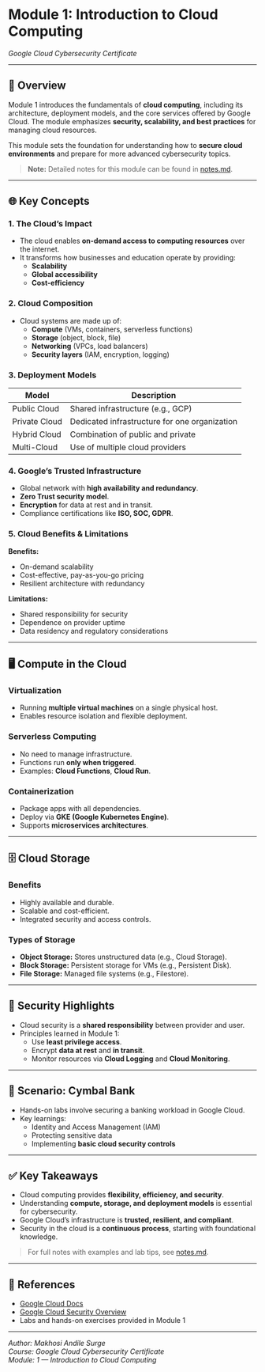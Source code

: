 # Module 1: Introduction to Cloud Computing  
*Google Cloud Cybersecurity Certificate*

---

## 📘 Overview
Module 1 introduces the fundamentals of **cloud computing**, including its architecture, deployment models, and the core services offered by Google Cloud. The module emphasizes **security, scalability, and best practices** for managing cloud resources.  

This module sets the foundation for understanding how to **secure cloud environments** and prepare for more advanced cybersecurity topics.

> **Note:** Detailed notes for this module can be found in [notes.md](./notes.md).

---

## 🌐 Key Concepts

### 1. The Cloud’s Impact
- The cloud enables **on-demand access to computing resources** over the internet.
- It transforms how businesses and education operate by providing:
  - **Scalability**
  - **Global accessibility**
  - **Cost-efficiency**

### 2. Cloud Composition
- Cloud systems are made up of:
  - **Compute** (VMs, containers, serverless functions)
  - **Storage** (object, block, file)
  - **Networking** (VPCs, load balancers)
  - **Security layers** (IAM, encryption, logging)

### 3. Deployment Models
| Model        | Description |
|--------------|-------------|
| Public Cloud  | Shared infrastructure (e.g., GCP) |
| Private Cloud | Dedicated infrastructure for one organization |
| Hybrid Cloud  | Combination of public and private |
| Multi-Cloud   | Use of multiple cloud providers |

### 4. Google’s Trusted Infrastructure
- Global network with **high availability and redundancy**.
- **Zero Trust security model**.
- **Encryption** for data at rest and in transit.
- Compliance certifications like **ISO, SOC, GDPR**.

### 5. Cloud Benefits & Limitations
**Benefits:**  
- On-demand scalability  
- Cost-effective, pay-as-you-go pricing  
- Resilient architecture with redundancy  

**Limitations:**  
- Shared responsibility for security  
- Dependence on provider uptime  
- Data residency and regulatory considerations  

---

## 🖥️ Compute in the Cloud

### Virtualization
- Running **multiple virtual machines** on a single physical host.
- Enables resource isolation and flexible deployment.

### Serverless Computing
- No need to manage infrastructure.
- Functions run **only when triggered**.
- Examples: **Cloud Functions**, **Cloud Run**.

### Containerization
- Package apps with all dependencies.
- Deploy via **GKE (Google Kubernetes Engine)**.
- Supports **microservices architectures**.

---

## 🗄️ Cloud Storage
### Benefits
- Highly available and durable.
- Scalable and cost-efficient.
- Integrated security and access controls.

### Types of Storage
- **Object Storage:** Stores unstructured data (e.g., Cloud Storage).  
- **Block Storage:** Persistent storage for VMs (e.g., Persistent Disk).  
- **File Storage:** Managed file systems (e.g., Filestore).

---

## 🔑 Security Highlights
- Cloud security is a **shared responsibility** between provider and user.
- Principles learned in Module 1:
  - Use **least privilege access**.
  - Encrypt **data at rest** and **in transit**.
  - Monitor resources via **Cloud Logging** and **Cloud Monitoring**.

---

## 🏦 Scenario: Cymbal Bank
- Hands-on labs involve securing a banking workload in Google Cloud.
- Key learnings:
  - Identity and Access Management (IAM)
  - Protecting sensitive data
  - Implementing **basic cloud security controls**

---

## ✅ Key Takeaways
- Cloud computing provides **flexibility, efficiency, and security**.
- Understanding **compute, storage, and deployment models** is essential for cybersecurity.
- Google Cloud’s infrastructure is **trusted, resilient, and compliant**.
- Security in the cloud is a **continuous process**, starting with foundational knowledge.

> For full notes with examples and lab tips, see [notes.md](./notes.md).

---

## 🔗 References
- [Google Cloud Docs](https://cloud.google.com/docs)  
- [Google Cloud Security Overview](https://cloud.google.com/security)  
- Labs and hands-on exercises provided in Module 1

---

*Author: Makhosi Andile Surge*  
*Course: Google Cloud Cybersecurity Certificate*  
*Module: 1 — Introduction to Cloud Computing*
